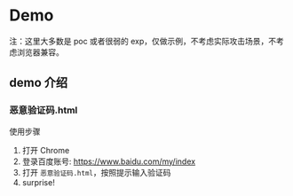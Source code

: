 # Demo

注：这里大多数是 poc 或者很弱的 exp，仅做示例，不考虑实际攻击场景，不考虑浏览器兼容。

## demo 介绍

### 恶意验证码.html
使用步骤
1. 打开 Chrome
1. 登录百度账号: https://www.baidu.com/my/index
1. 打开 `恶意验证码.html`，按照提示输入验证码
1. surprise!
